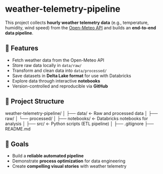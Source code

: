 # weather-telemetry-pipeline

This project collects **hourly weather telemetry data** (e.g., temperature, humidity, wind speed) from the [Open-Meteo API](https://open-meteo.com/) and builds an **end-to-end data pipeline**.

## 🚀 Features
- Fetch weather data from the Open-Meteo API
- Store raw data locally in `data/raw/`
- Transform and clean data into `data/processed/`
- Save datasets in **Delta Lake format** for use with Databricks
- Explore data through interactive **notebooks**
- Version-controlled and reproducible via **GitHub**

## 📂 Project Structure

weather-telemetry-pipeline/
│
├── data/ <- Raw and processed data
│ ├── raw/
│ └── processed/
│
├── notebooks/ <- Databricks notebooks for analysis
│
├── src/ <- Python scripts (ETL pipeline)
│
├── .gitignore
├── README.md



## 🎯 Goals
- Build a **reliable automated pipeline**
- Demonstrate **process optimization** for data engineering
- Create **compelling visual stories** with weather telemetry

